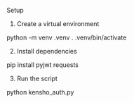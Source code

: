 
Setup

1. Create a virtual environment

python -m venv .venv
. .venv/bin/activate

2. Install dependencies

pip install pyjwt requests

3. Run the script

python kensho_auth.py <clientid> <privatekeyfilename> <scope>

